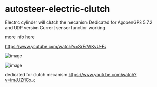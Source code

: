 # autosteer-electric-clutch
Electric  cylinder will clutch   the  mecanism
Dedicated  for AgopenGPS   5.7.2  and  UDP version 
Current sensor function  working

more info  here

https://www.youtube.com/watch?v=SrEcWKvU-Fs

![image](https://github.com/Entropiemaximun/autosteer-electric-clutch/assets/88970536/8b52988b-1d24-4cea-9065-efdedecfd619)


![image](https://github.com/Entropiemaximun/autosteer-electric-clutch/assets/88970536/93240e28-f4b3-47fe-ada8-15f4295faa25)

dedicated  for   clutch  mecanism   https://www.youtube.com/watch?v=imJUZfiCx_c
